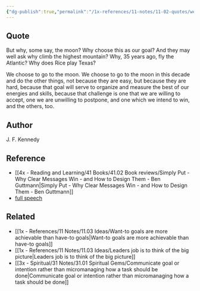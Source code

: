 ```yaml
---
{"dg-publish":true,"permalink":"/1x-references/11-notes/11-02-quotes/we-choose-to-go-to-the-moon-j-f-kennedy/","title":"We choose to go to the moon - J. F. Kennedy","created":"2024-04-21T22:47:45.661+03:00","updated":"2024-04-21T22:51:20.655+03:00"}
---
```



## Quote
But why, some say, the moon? Why choose this as our goal? And they may well ask why climb the highest mountain? Why, 35 years ago, fly the Atlantic? Why does Rice play Texas? 

We choose to go to the moon. We choose to go to the moon in this decade and do the other things, not because they are easy, but because they are hard, because that goal will serve to organize and measure the best of our energies and skills, because that challenge is one that we are willing to accept, one we are unwilling to postpone, and one which we intend to win, and the others, too.
## Author
J. F. Kennedy

## Reference
- [[4x - Reading and Learning/41 Books/41.02 Book reviews/Simply Put - Why Clear Messages Win - and How to Design Them - Ben Guttmann\|Simply Put - Why Clear Messages Win - and How to Design Them - Ben Guttmann]]
- [full speech](https://www.rice.edu/jfk-speech)
## Related
- [[1x - References/11 Notes/11.03 Ideas/Want-to goals are more achievable than have-to goals\|Want-to goals are more achievable than have-to goals]]
- [[1x - References/11 Notes/11.03 Ideas/Leaders job is to think of the big picture\|Leaders job is to think of the big picture]]
- [[3x - Spiritual/31 Notes/31.01 Spiritual Gems/Communicate goal or intention rather than micromanaging how a task should be done\|Communicate goal or intention rather than micromanaging how a task should be done]]